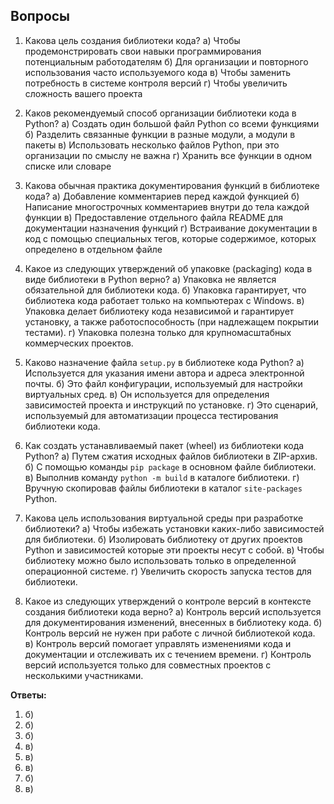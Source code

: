 ## Вопросы

1. Какова цель создания библиотеки кода?
    а) Чтобы продемонстрировать свои навыки программирования потенциальным работодателям
    б) Для организации и повторного использования часто используемого кода
    в) Чтобы заменить потребность в системе контроля версий
    г) Чтобы увеличить сложность вашего проекта

2. Каков рекомендуемый способ организации библиотеки кода в Python?
    а) Создать один большой файл Python со всеми функциями
    б) Разделить связанные функции в разные модули, а модули в пакеты
    в) Использовать несколько файлов Python, при это организации по смыслу не важна
    г) Хранить все функции в одном списке или словаре

3. Какова обычная практика документирования функций в библиотеке кода?
    а) Добавление комментариев перед каждой функцией
    б) Написание многострочных комментариев внутри до тела каждой функции
    в) Предоставление отдельного файла README для документации назначения функций
    г) Встраивание документации в код с помощью специальных тегов, которые содержимое, которых определено в отдельном файле

4. Какое из следующих утверждений об упаковке (packaging) кода в виде библиотеки в Python верно?
    а) Упаковка не является обязательной для библиотеки кода.
    б) Упаковка гарантирует, что библиотека кода работает только на компьютерах с Windows.
    в) Упаковка делает библиотеку кода независимой и гарантирует установку, а также  работоспособность (при надлежащем покрытии тестами).
    г) Упаковка полезна только для крупномасштабных коммерческих проектов.

5. Каково назначение файла `setup.py` в библиотеке кода Python?
    а) Используется для указания имени автора и адреса электронной почты.
    б) Это файл конфигурации, используемый для настройки виртуальных сред.
    в) Он используется для определения зависимостей проекта и инструкций по установке.
    г) Это сценарий, используемый для автоматизации процесса тестирования библиотеки кода.

6. Как создать устанавливаемый пакет (wheel) из библиотеки кода Python?
    а) Путем сжатия исходных файлов библиотеки в ZIP-архив.
    б) С помощью команды `pip package` в основном файле библиотеки.
    в) Выполнив команду `python -m build` в каталоге библиотеки.
    г) Вручную скопировав файлы библиотеки в каталог `site-packages` Python.

7. Какова цель использования виртуальной среды при разработке библиотеки?
    а) Чтобы избежать установки каких-либо зависимостей для библиотеки.
    б) Изолировать библиотеку от других проектов Python и зависимостей которые эти проекты несут с собой.
    в) Чтобы библиотеку можно было использовать только в определенной операционной системе.
    г) Увеличить скорость запуска тестов для библиотеки.

8. Какое из следующих утверждений о контроле версий в контексте создания библиотеки кода верно?
    а) Контроль версий используется для документирования изменений, внесенных в библиотеку кода.
    б) Контроль версий не нужен при работе с личной библиотекой кода.
    в) Контроль версий помогает управлять изменениями кода и документации и отслеживать их с течением времени.
    г) Контроль версий используется только для совместных проектов с несколькими участниками.

**Ответы:**

1. б) 
2. б) 
3. б) 
4. в) 
5. в) 
6. в) 
7. б) 
8. в) 